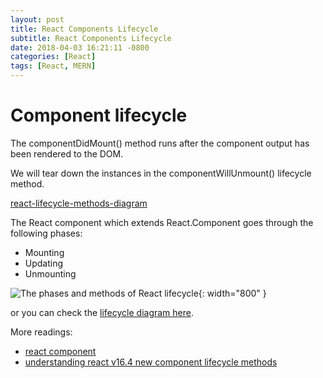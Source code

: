 ```yaml
---
layout: post
title: React Components Lifecycle
subtitle: React Components Lifecycle
date: 2018-04-03 16:21:11 -0800
categories: [React]
tags: [React, MERN]
---
```


# Component lifecycle

The componentDidMount() method runs after the component output has been rendered to the DOM.

We will tear down the instances in the componentWillUnmount() lifecycle method.

[react-lifecycle-methods-diagram](http://projects.wojtekmaj.pl/react-lifecycle-methods-diagram/)

The React component which extends React.Component goes through the following phases:

- Mounting
- Updating
- Unmounting

![The phases and methods of React lifecycle](https://cdn-images-1.medium.com/max/2000/1*lINPzI9FsJnay2_fm4vmzA.png){: width="800" }

or you can check the [lifecycle diagram here](http://projects.wojtekmaj.pl/react-lifecycle-methods-diagram/).

More readings:

- [react component](https://reactjs.org/docs/react-component.html)
- [understanding react v16.4 new component lifecycle methods](https://blog.bitsrc.io/understanding-react-v16-4-new-component-lifecycle-methods-fa7b224efd7d)
